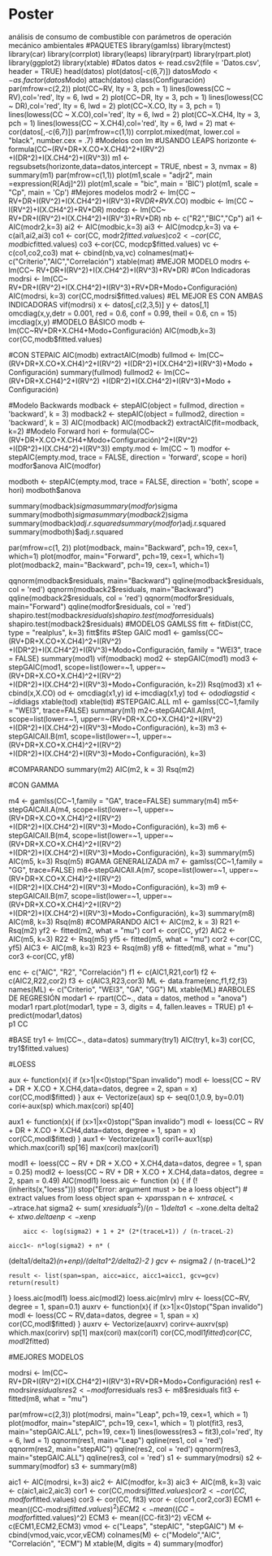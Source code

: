 # Poster
análisis de consumo de combustible con parámetros de operación mecánico ambientales 
#PAQUETES
library(gamlss)
library(mctest)
library(car)
library(corrplot)
library(leaps)
library(rpart)
library(rpart.plot)
library(ggplot2)
library(xtable)
#Datos
datos <- read.csv2(file = 'Datos.csv', header = TRUE)
head(datos)
plot(datos[-c(6,7)])
datos$Modo<-as.factor(datos$Modo)
attach(datos)
class(Configuración)
par(mfrow=c(2,2))
plot(CC~RV, lty = 3, pch = 1)
lines(lowess(CC ~ RV),col='red', lty = 6, lwd = 2)
plot(CC~DR, lty = 3, pch = 1)
lines(lowess(CC ~ DR),col='red', lty = 6, lwd = 2)
plot(CC~X.CO, lty = 3, pch = 1)
lines(lowess(CC ~ X.CO),col='red', lty = 6, lwd = 2)
plot(CC~X.CH4, lty = 3, pch = 1)
lines(lowess(CC ~ X.CH4),col='red', lty = 6, lwd = 2)
mat <- cor(datos[,-c(6,7)])
par(mfrow=c(1,1))
corrplot.mixed(mat, lower.col = "black", number.cex = .7)
#Modelos con lm
#USANDO LEAPS
horizonte <- formula(CC~(RV+DR+X.CO+X.CH4)^2+I(RV^2)
                     +I(DR^2)+I(X.CH4^2)+I(RV^3))
m1 <- regsubsets(horizonte,data=datos,intercept = TRUE, nbest = 3, nvmax = 8)
summary(m1)
par(mfrow=c(1,1))
plot(m1,scale = "adjr2", main =expression(R[Adj]^2))
plot(m1,scale = "bic", main = 'BIC')
plot(m1, scale = "Cp", main = 'Cp')
#Mejores modelos
modr2 <- lm(CC ~ RV+DR+I(RV^2)+I(X.CH4^2)+I(RV^3)+RV*DR+RV*X.CO)
modbic <- lm(CC ~ I(RV^2)+I(X.CH4^2)+RV*DR)
modcp <- lm(CC~ RV+DR+I(RV^2)+I(X.CH4^2)+I(RV^3)+RV*DR)
nb <- c("R2","BIC","Cp")
ai1 <- AIC(modr2,k=3)
ai2 <- AIC(modbic,k=3)
ai3 <- AIC(modcp,k=3)
va <- c(ai1,ai2,ai3)
co1 <- cor(CC, modr2$fitted.values)
co2 <-cor(CC, modbic$fitted.values)
co3 <-cor(CC, modcp$fitted.values)
vc <- c(co1,co2,co3)
mat <- cbind(nb,va,vc)
colnames(mat)<- c("Críterio","AIC","Correlación")
xtable(mat)
#MEJOR MODELO
modrs <- lm(CC~ RV+DR+I(RV^2)+I(X.CH4^2)+I(RV^3)+RV*DR)
#Con Indicadoras
modrsi <- lm(CC~ RV+DR+I(RV^2)+I(X.CH4^2)+I(RV^3)+RV*DR+Modo+Configuración)
AIC(modrsi, k=3)
cor(CC,modrsi$fitted.values)
#EL MEJOR ES CON AMBAS INDICADORAS
vif(modrsi)
x <- datos[,c(2,3,5)]
y <- datos[,1]
omcdiag(x,y,detr = 0.001, red = 0.6, conf = 0.99,
        theil = 0.6, cn = 15)
imcdiag(x,y)
#MODELO BÁSICO
modb <- lm(CC~RV+DR+X.CH4+Modo+Configuración)
AIC(modb,k=3)
cor(CC,modb$fitted.values)


#CON STEPAIC
AIC(modb)
extractAIC(modb)
fullmod <- lm(CC~(RV+DR+X.CO+X.CH4)^2+I(RV^2)
              +I(DR^2)+I(X.CH4^2)+I(RV^3)+Modo + Configuración)
summary(fullmod)
fullmod2 <- lm(CC~(RV+DR+X.CH4)^2+I(RV^2)
              +I(DR^2)+I(X.CH4^2)+I(RV^3)+Modo + Configuración)

#Modelo Backwards
modback <- stepAIC(object = fullmod, direction = 'backward', k = 3)
modback2 <- stepAIC(object = fullmod2, direction = 'backward', k = 3)
AIC(modback)
  AIC(modback2)
extractAIC(fit=modback, k=2)
#Modelo Forward
hori <- formula(CC~(RV+DR+X.CO+X.CH4+Modo+Configuración)^2+I(RV^2)
                +I(DR^2)+I(X.CH4^2)+I(RV^3))
empty.mod <- lm(CC ~ 1)
modfor <- stepAIC(empty.mod, trace = FALSE, direction = 'forward',
                  scope = hori)
modfor$anova
AIC(modfor)

modboth <- stepAIC(empty.mod, trace = FALSE, direction = 'both',
                   scope = hori)
modboth$anova

summary(modback)$sigma
summary(modfor)$sigma
summary(modboth)$sigma
summary(modback2)$sigma
summary(modback)$adj.r.squared
summary(modfor)$adj.r.squared
summary(modboth)$adj.r.squared


par(mfrow=c(1, 2))
plot(modback, main="Backward", pch=19, cex=1, which=1)
plot(modfor, main="Forward", pch=19, cex=1, which=1)
plot(modback2, main="Backward", pch=19, cex=1, which=1)

qqnorm(modback$residuals, main="Backward")
qqline(modback$residuals, col = 'red')
qqnorm(modback2$residuals, main="Backward")
qqline(modback2$residuals, col = 'red')
qqnorm(modfor$residuals, main="Forward")
qqline(modfor$residuals, col = 'red')
shapiro.test(modback$residuals)
shapiro.test(modfor$residuals)
shapiro.test(modback2$residuals)
#MODELOS GAMLSS
fitt <- fitDist(CC, type = "realplus", k=3)
fitt$fits
#Step GAIC
mod1 <- gamlss(CC~(RV+DR+X.CO+X.CH4)^2+I(RV^2)
               +I(DR^2)+I(X.CH4^2)+I(RV^3)+Modo+Configuración,
               family = "WEI3", trace = FALSE)
summary(mod1)
vif(modback)
mod2 <- stepGAIC(mod1)
mod3 <- stepGAIC(mod1, scope=list(lower=~1,
                                  upper=~(RV+DR+X.CO+X.CH4)^2+I(RV^2)
                                  +I(DR^2)+I(X.CH4^2)+I(RV^3)+Modo+Configuración,
                                  k=2))
Rsq(mod3)
x1 <- cbind(x,X.CO)
od <- omcdiag(x1,y)
id <-imcdiag(x1,y)
tod <- od$odiags
  tid <- id$idiags
xtable(tod)
xtable(tid)
#STEPGAIC.ALL
m1 <- gamlss(CC~1,family = "WEI3", trace=FALSE)
summary(m1)
m2<-stepGAICAll.A(m1, scope=list(lower=~1, upper=~(RV+DR+X.CO+X.CH4)^2+I(RV^2)
                                 +I(DR^2)+I(X.CH4^2)+I(RV^3)+Modo+Configuración),
                  k=3)
m3 <- stepGAICAll.B(m1, scope=list(lower=~1, upper=~(RV+DR+X.CO+X.CH4)^2+I(RV^2)
                                   +I(DR^2)+I(X.CH4^2)+I(RV^3)+Modo+Configuración),
                    k=3)

#COMPARANDO
summary(m2)
AIC(m2, k = 3)
Rsq(m2)

#CON GAMMA

m4 <- gamlss(CC~1,family = "GA", trace=FALSE)
summary(m4)
m5<-stepGAICAll.A(m4, scope=list(lower=~1, upper=~(RV+DR+X.CO+X.CH4)^2+I(RV^2)
                                 +I(DR^2)+I(X.CH4^2)+I(RV^3)+Modo+Configuración),
                  k=3)
m6 <- stepGAICAll.B(m4, scope=list(lower=~1, upper=~(RV+DR+X.CO+X.CH4)^2+I(RV^2)
                                   +I(DR^2)+I(X.CH4^2)+I(RV^3)+Modo+Configuración),
                    k=3)
summary(m5)
AIC(m5, k=3)
Rsq(m5)
#GAMA GENERALIZADA
m7 <- gamlss(CC~1,family = "GG", trace=FALSE)
m8<-stepGAICAll.A(m7, scope=list(lower=~1, upper=~(RV+DR+X.CO+X.CH4)^2+I(RV^2)
                                 +I(DR^2)+I(X.CH4^2)+I(RV^3)+Modo+Configuración),
                  k=3)
m9 <- stepGAICAll.B(m7, scope=list(lower=~1, upper=~(RV+DR+X.CO+X.CH4)^2+I(RV^2)
                                   +I(DR^2)+I(X.CH4^2)+I(RV^3)+Modo+Configuración),
                    k=3)
summary(m8)
AIC(m8, k=3)
Rsq(m8)
#COMPARANDO
AIC1 <- AIC(m2, k = 3)
R21 <- Rsq(m2)
yf2 <- fitted(m2, what = "mu")
cor1 <- cor(CC, yf2)
AIC2 <- AIC(m5, k=3)
R22 <- Rsq(m5)
yf5 <- fitted(m5, what = "mu")
cor2 <-cor(CC, yf5)
AIC3 <- AIC(m8, k=3)
R23 <- Rsq(m8)
yf8 <- fitted(m8, what = "mu")
cor3 <-cor(CC, yf8)

enc <- c("AIC", "R2", "Correlación")
f1 <- c(AIC1,R21,cor1)
f2 <- c(AIC2,R22,cor2)
f3 <- c(AIC3,R23,cor3)
ML <- data.frame(enc,f1,f2,f3)
names(ML) <- c("Criterio", "WEI3", "GA", "GG")
ML
xtable(ML)
#ARBOLES DE REGRESIÓN
modar1 <- rpart(CC~., data = datos, method = "anova")
modar1
rpart.plot(modar1, type = 3, digits = 4, fallen.leaves = TRUE)
p1 <- predict(modar1,datos)                              
p1
CC

#BASE
try1 <- lm(CC~., data=datos)
summary(try1)
AIC(try1, k=3)
cor(CC, try1$fitted.values)

#LOESS

aux <- function(x){
  if (x>1|x<0)stop("Span invalido")
  modl <- loess(CC ~ RV + DR + X.CO + X.CH4,data=datos, degree = 2, span = x)
  cor(CC,modl$fitted)
}
aux <- Vectorize(aux)
sp <- seq(0.1,0.9, by=0.01)
cori<-aux(sp)
which.max(cori)
sp[40]

aux1 <- function(x){
  if (x>1|x<0)stop("Span invalido")
  modl <- loess(CC ~ RV + DR + X.CO + X.CH4,data=datos, degree = 1, span = x)
  cor(CC,modl$fitted)
}
aux1 <- Vectorize(aux1)
cori1<-aux1(sp)
which.max(cori1)
sp[16]
max(cori)
max(cori1)

modl1 <- loess(CC ~ RV + DR + X.CO + X.CH4,data=datos, degree = 1, span = 0.25)
modl2 <- loess(CC ~ RV + DR + X.CO + X.CH4,data=datos, degree = 2, span = 0.49)
AIC(modl1)
loess.aic <- function (x) {
  	if (!(inherits(x,"loess"))) stop("Error: argument must 
                                      > be a loess object")
  	# extract values from loess object
    	span <- x$pars$span
    	n <- x$n
    	traceL <- x$trace.hat
    	sigma2 <- sum( x$residuals^2 ) / (n-1)
    	delta1 <- x$one.delta
    	delta2 <- x$two.delta
    	enp <- x$enp
    
      	aicc <- log(sigma2) + 1 + 2* (2*(traceL+1)) / (n-traceL-2)
 
	aicc1<- n*log(sigma2) + n* ( 
  (delta1/delta2)*(n+enp)/(delta1^2/delta2)-2 )
	gcv  <- n*sigma2 / (n-traceL)^2
 	
   	result <- list(span=span, aicc=aicc, aicc1=aicc1, gcv=gcv)
   	return(result)
}
loess.aic(modl1)
loess.aic(modl2)
loess.aic(mlrv)
mlrv <- loess(CC~RV, degree = 1, span=0.1)
auxrv <- function(x){
  if (x>1|x<0)stop("Span invalido")
  modl <- loess(CC ~ RV,data=datos, degree = 1, span = x)
  cor(CC,modl$fitted)
}
auxrv <- Vectorize(auxrv)
corirv<-auxrv(sp)
which.max(corirv)
sp[1]
max(cori)
max(cori1)
cor(CC,modl1$fitted)
cor(CC,modl2$fitted)

#MEJORES MODELOS

modrsi <- lm(CC~ RV+DR+I(RV^2)+I(X.CH4^2)+I(RV^3)+RV*DR+Modo+Configuración)
res1 <- modrsi$residuals
res2 <- modfor$residuals
res3 <- m8$residuals
fit3 <- fitted(m8, what = "mu")

par(mfrow=c(2,3))
plot(modrsi, main="Leap", pch=19, cex=1, which = 1)
plot(modfor, main="stepAIC", pch=19, cex=1, which = 1)
plot(fit3, res3, main="stepGAIC.ALL", pch=19, cex=1)
lines(lowess(res3 ~ fit3),col='red', lty = 6, lwd = 1)
qqnorm(res1, main="Leap")
qqline(res1, col = 'red')
qqnorm(res2, main="stepAIC")
qqline(res2, col = 'red')
qqnorm(res3, main="stepGAIC.ALL")
qqline(res3, col = 'red')
s1 <- summary(modrsi)
s2 <- summary(modfor)
s3 <- summary(m8)

aic1 <- AIC(modrsi, k=3)
aic2 <- AIC(modfor, k=3)
aic3 <- AIC(m8, k=3)
vaic <- c(aic1,aic2,aic3)
cor1 <- cor(CC,modrsi$fitted.values)
cor2 <- cor(CC, modfor$fitted.values)
cor3 <- cor(CC, fit3)
vcor <- c(cor1,cor2,cor3)
ECM1 <- mean((CC-modrsi$fitted.values)^2)
ECM2 <- mean((CC-modfor$fitted.values)^2)
ECM3 <- mean((CC-fit3)^2)
vECM <- c(ECM1,ECM2,ECM3)
vmod <- c("Leaps", "stepAIC", "stepGAIC")
M <- cbind(vmod,vaic,vcor,vECM)
colnames(M) <- c("Modelo","AIC", "Correlación", "ECM")
M
xtable(M, digits = 4)
summary(modfor)
